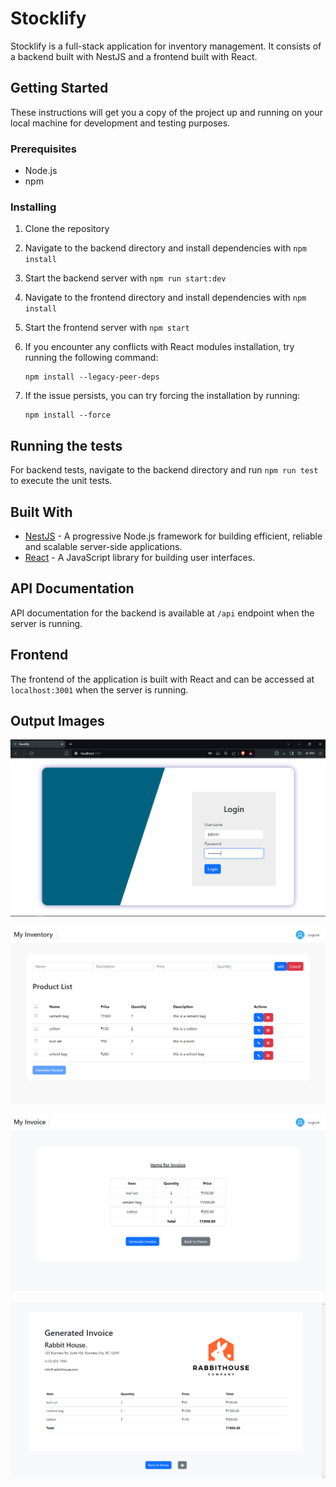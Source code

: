 # Stocklify

Stocklify is a full-stack application for inventory management. It consists of a backend built with NestJS and a frontend built with React.

## Getting Started

These instructions will get you a copy of the project up and running on your local machine for development and testing purposes.

### Prerequisites

- Node.js
- npm

### Installing

1. Clone the repository
2. Navigate to the backend directory and install dependencies with `npm install`
3. Start the backend server with `npm run start:dev`
4. Navigate to the frontend directory and install dependencies with `npm install`
5. Start the frontend server with `npm start`

6. If you encounter any conflicts with React modules installation, try running the following command:
    ```
    npm install --legacy-peer-deps
    ```

7. If the issue persists, you can try forcing the installation by running:
    ```
    npm install --force
    ```

## Running the tests

For backend tests, navigate to the backend directory and run `npm run test` to execute the unit tests.

## Built With

- [NestJS](https://nestjs.com/) - A progressive Node.js framework for building efficient, reliable and scalable server-side applications.
- [React](https://reactjs.org/) - A JavaScript library for building user interfaces.

## API Documentation

API documentation for the backend is available at `/api` endpoint when the server is running.

## Frontend

The frontend of the application is built with React and can be accessed at `localhost:3001` when the server is running.

## Output Images
 

![Image Description](./sample_outputs/login.png)
 
![Example Image](./sample_outputs/productlist.png)
 
![Example Image](./sample_outputs/invoice.png) 
 
![Example Image](./sample_outputs/final.png) 
 
